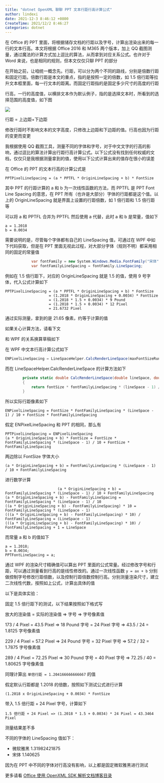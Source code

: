 ```yaml
---
title: "dotnet OpenXML 聊聊 PPT 文本行距行高计算公式"
author: lindexi
date: 2021-12-3 8:46:12 +0800
CreateTime: 2021/12/2 8:46:27
categories: dotnet
---
```


在 Office 的 PPT 里面，将根据储存文档的行距以及字号，计算出渲染出来的每一行的文本行高。本文将根据 Office 2016 和 M365 两个版本，加上 QQ 截图测量，通过魔法的计算方式加上逗比的算法，从而拿到对应关系公式。也许对于 Word 来说，也是相同的规则，但本文仅仅只聊 PPT 的部分

<!--more-->


<!-- CreateTime:2021/12/2 8:46:27 -->

<!-- 发布 -->

在开始之前，让咱统一概念先。行距，可以分为两个不同的路线，分别是倍数行距和固定行距。倍数行距是本文的重点，指的是按照一定的倍数，如 1.5 倍行距等拉升文本框里面，每一行文本的距离。而固定行距指的是固定多少尺寸的高度的行距

行高，一行的高度值，以横排文本作为默认例子，指的是选择文本时，所看到的选择范围的高度值，如下图

<!-- ![](image/dotnet OpenXML 聊聊 PPT 文本行距行高计算公式/dotnet OpenXML 聊聊 PPT 文本行距行高计算公式0.png) -->

![](http://image.acmx.xyz/lindexi%2F2021122855273985.jpg)

行距 = 上边距+下边距

修改行距时不影响文本的文字高度，只修改上边距和下边距的值。行高也因为行距的变更而变更

我根据使用 QQ 截图工具，测量不同的字体和字号，对于中文文字的行高的影响，通过逗比的算法计算出行距行高计算公式。以下公式没有找到任何权威的文档，仅仅只是我根据测量拿到的值，使用以下公式计算出来的值存在很小的误差

在 Office 的 PPT 的文本行高的计算公式是

```
PPTPixelLineSpacing = (a * PPTFL * OriginLineSpacing + b) * FontSize
```

其中 PPT 的行距计算的 a 和 b 为一次线性函数的方法，而 PPTFL 是 PPT Font Line Spacing 的意思，在 PPT 所有（也许是大部分）字体的行距都是这个值。以上的 OriginLineSpacing 就是界面上设置的行距倍数，如 1 倍行距和 1.5 倍行距等

可以将 a 和 PPTFL 合并为 PPTFL 然后使用 a 代替，此时 a 和 b 是常量，值如下

```
a = 1.2018
b = 0.0034
```

需要说明的是，尽管每个字体都有自己的 LineSpacing 值，可通过在 WPF 中如下代码获取，但是在 PPT 里面无视此过程，对大部分字体（规则不明）都采用相同的固定的常量值

```csharp
            var fontFamily = new System.Windows.Media.FontFamily("宋体");
            var fontFamilyLineSpacing = fontFamily.LineSpacing;
```

例如在 1.5 倍行距下，对应的 OriginLineSpacing 就是 1.5 的值，使用 9 号字体，代入公式计算如下

```
PPTPixelLineSpacing = (a * PPTFL * OriginLineSpacing + b) * FontSize
                    = (1.2018 * OriginLineSpacing + 0.0034) * FontSize
                    = (1.2018 * 1.5 + 0.0034) * 9 Pound
                    = (1.2018 * 1.5 + 0.0034) * 12 Pixel
                    = 21.6732 Pixel
```

通过实际测量，拿到的是 21.65 像素，约等于计算的值

如果关心计算方法，请看下文

和 WPF 的关系换算草稿如下

在 WPF 中文本行高计算公式如下

```csharp
ENPixelLineSpacing = LineSpaceHelper.CalcRenderLineSpace(maxFontSizeRunProperty, lineSpace) + FontSize * FontFamilyLineSpacing
```

而在 LineSpaceHelper.CalcRenderLineSpace 的计算方法如下

```csharp
        private static double CalcRenderLineSpace(double lineSpace, double fontSize, double fontFamilyLineSpacing)
        {
            return fontSize * fontFamilyLineSpacing * (lineSpace - 1) / 10;
        }
```

所以实际行距像素如下

```
ENPixelLineSpacing = FontSize * FontFamilyLineSpacing * (LineSpace - 1) / 10 + FontSize * FontFamilyLineSpacing
```

假定 ENPixelLineSpacing 和 PPT 的相同，那么有

```
PPTPixelLineSpacing = ENPixelLineSpacing
(a * OriginLineSpacing + b) * FontSize = FontSize * FontFamilyLineSpacing * (LineSpace - 1) / 10 + FontSize * FontFamilyLineSpacing
```

两边除以 FontSize 字体大小

```
(a * OriginLineSpacing + b) = FontFamilyLineSpacing * (LineSpace - 1) / 10 + FontFamilyLineSpacing
```

进行数学计算

```
                        (a * OriginLineSpacing + b) = FontFamilyLineSpacing * (LineSpace - 1) / 10 + FontFamilyLineSpacing
(a * OriginLineSpacing + b) - FontFamilyLineSpacing = FontFamilyLineSpacing * (LineSpace - 1) / 10
((a * OriginLineSpacing + b) - FontFamilyLineSpacing) * 10 = FontFamilyLineSpacing * (LineSpace - 1)
(((a * OriginLineSpacing + b) - FontFamilyLineSpacing) * 10) / FontFamilyLineSpacing = (LineSpace - 1)
(((a * OriginLineSpacing + b) - FontFamilyLineSpacing) * 10) / FontFamilyLineSpacing + 1 = LineSpace
```

而常量 a 和 b 的值如下

```
a = 1.2018;
b = 0.0034;
PPTFontLineSpacing = a;
```

通过 WPF 的渲染尺寸精确值可以算出 PPT 里面的公式常量。经过修改字号和行距，可以通过测量看到行高的是线性修改的。通过一次线性函数 `y = ax + b` 分别做控制字号修改行距倍数，以及控制行距倍数控制行高。分别测量渲染尺寸，建立二次线性代数，按照如上公式，计算出具体的值

以下是具体实验：

固定 1.5 倍行距下的测试，以下结果按照如下格式写

放大的渲染值 = 实际的渲染值 => 字号 => 字号像素值

173 / 4 Pixel = 43.5 Pixel => 18 Pound 字号 = 24 Pixel 字号 => 43.5 / 24 = 1.8125 字号像素值

229 / 4 Pixel = 57.2 Pixel => 24 Pound 字号 = 32 Pixel 字号 => 57.2 / 32 = 1.7875 字号像素值

289 / 4 Pixel = 72.25 Pixel => 30 Pound 字号 = 40 Pixel 字号 => 72.25 / 40 = 1.80625 字号像素值

同理计算出 `单倍行距 = 1.204166666666667` 的值

假定默认行距都是 1.2018 的倍数，按照如下测试公式进行计算

```
(1.2018 x OriginLineSpacing + 0.0034) * FontSize 
```

带入 1.5 倍行距 + 24 Pixel 字号，计算如下

```
1.5 倍行距 + 24 Pixel => (1.2018 * 1.5 + 0.0034) * 24 Pixel = 43.3464 Pixel
```

测量结果差不多

不同的字体的 LineSpacing 值如下：

- 微软雅黑 1.31982421875
- 宋体 1.140625

因为在 PPT 中不同的字体对行高没有影响，以上都是固定微软雅黑进行测试

更多请看 [Office 使用 OpenXML SDK 解析文档博客目录](https://blog.lindexi.com/post/Office-%E4%BD%BF%E7%94%A8-OpenXML-SDK-%E8%A7%A3%E6%9E%90%E6%96%87%E6%A1%A3%E5%8D%9A%E5%AE%A2%E7%9B%AE%E5%BD%95.html )

